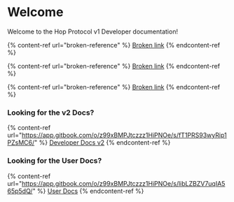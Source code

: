 # Welcome

Welcome to the Hop Protocol v1 Developer documentation!

{% content-ref url="broken-reference" %}
[Broken link](broken-reference)
{% endcontent-ref %}

{% content-ref url="broken-reference" %}
[Broken link](broken-reference)
{% endcontent-ref %}

{% content-ref url="broken-reference" %}
[Broken link](broken-reference)
{% endcontent-ref %}

### Looking for the v2 Docs?

{% content-ref url="https://app.gitbook.com/o/z99xBMPJtczzz1HiPNOe/s/fT1PRS93wyRip1PZsMC6/" %}
[Developer Docs v2](https://app.gitbook.com/o/z99xBMPJtczzz1HiPNOe/s/fT1PRS93wyRip1PZsMC6/)
{% endcontent-ref %}

### Looking for the User Docs?

{% content-ref url="https://app.gitbook.com/o/z99xBMPJtczzz1HiPNOe/s/libLZBZV7uqIA565p5dQ/" %}
[User Docs](https://app.gitbook.com/o/z99xBMPJtczzz1HiPNOe/s/libLZBZV7uqIA565p5dQ/)
{% endcontent-ref %}
